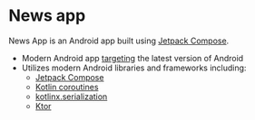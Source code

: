 # News app

News App is an Android app built using [Jetpack Compose](https://developer.android.com/jetpack/compose).  


* Modern Android app [targeting](https://github.com/jeremyrempel/yahnapp/blob/603d94abd96727bc1086cb4bed6403b59057fb52/app/build.gradle#L12) the latest version of Android
* Utilizes modern Android libraries and frameworks including:
  * [Jetpack Compose](https://developer.android.com/jetpack/compose)
  * [Kotlin coroutines](https://developer.android.com/kotlin/coroutines)
  * [kotlinx.serialization](https://github.com/Kotlin/kotlinx.serialization)
  * [Ktor](https://github.com/ktorio/ktor)

 
